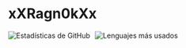 # xXRagn0kXx

<div align=center style="display: flex;">
  <img src="https://github-readme-stats.vercel.app/api?username=xXRagn0kXx&show_icons=true" alt="Estadísticas de GitHub" style="margin-right: 10px;">
  <img src="https://github-readme-stats.vercel.app/api/top-langs/?username=xXRagn0kXx&layout=compact" alt="Lenguajes más usados">
</div>
